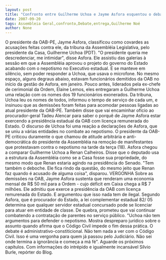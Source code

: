 ```yaml
---
layout: post
title: "Confronto entre Guilherme Uchoa e Jayme Asfora esquentou o debate na Assembléia"
date: 2007-09-20
tags: Assembleia Geral,confronto,Debate,entrega,Guilherme Noé
author: None
---
```

O presidente da OAB-PE, Jayme Asfora, classificou como covardes as acusa&ccedil;&otilde;es feitas contra ele, da tribuna da Assembl&eacute;ia Legislativa, pelo presidente da Casa, Guilherme Uchoa (PDT).
&quot;O presidente queria me descredenciar, me intimidar&quot;, disse Asfora. Ele assistiu das galerias &agrave; sess&atilde;o em que a Assembl&eacute;ia aprovou o projeto do governo do Estado acabando com o nepotismo no Executivo estadual. E se manteve em sil&ecirc;ncio, sem poder responder a Uchoa, que usava o microfone.
No mesmo espa&ccedil;o, alguns degraus abaixo, estavam funcion&aacute;rios demitidos da OAB no in&iacute;cio da gest&atilde;o de Asfora, em janeiro. Pouco antes, liderados pela ex-chefe de cerimonial da Ordem, Elaine Lemos, eles entregaram a Guilherme Uchoa uma rela&ccedil;&atilde;o com os nomes dos 19 funcion&aacute;rios exonerados.
Da tribuna, Uchoa leu os nomes de todos, informou o tempo de servi&ccedil;o de cada um, e insinuou que as demiss&otilde;es foram feitas para acomodar pessoas ligadas ao atual presidente da OAB-PE.
Tamb&eacute;m disse que vai encaminhar of&iacute;cio ao procurador-geral Tadeu Alencar para saber o porqu&ecirc; de Jayme Asfora estar exercendo a presid&ecirc;ncia estadual da OAB com licen&ccedil;a remunerada do Estado.
O discurso de Uchoa foi uma rea&ccedil;&atilde;o a declara&ccedil;&otilde;es de Asfora, que se uniu a v&aacute;rias entidades no combate ao nepotismo. O presidente da OAB-PE criticou duramente o que chamou de atitude arbitr&aacute;ria e anti-democr&aacute;tica do presidente da Assembl&eacute;ia na remo&ccedil;&atilde;o de manifestantes que protestavam contra o nepotismo na tarde da ter&ccedil;a (18).
Asfora chegou a comparar Guilherme Uchoa a Renan Calheiros. Disse que o deputado usa a estrutura da Assembl&eacute;ia como se a Casa fosse sua propriedade, do mesmo modo que Renan estaria agindo na presid&ecirc;ncia do Senado. &quot;Tem tamb&eacute;m o deboche. Ele fica rindo da quest&atilde;o, do mesmo jeito que Renan faz quando &eacute; acusado de alguma coisa&quot;, disparou.
VERGONHA
Sobre as demiss&otilde;es na OAB, Jayme Asfora sustenta que renderam uma economia mensal de R$ 50 mil para a Ordem - cujo d&eacute;ficit em Caixa chega a R$ 7 milh&otilde;es.
Ele admitiu que exerce a presid&ecirc;ncia da OAB com licen&ccedil;a remurenada do Estado. E argumentou que isso nada tem de ilegal. Segundo Asfora, que &eacute; procurador do Estado, a lei complementar estadual 82/ 05 determina que qualquer servidor estadual concursado pode se licenciar para atuar em entidade de classe.
De quebra, prometeu que vai continuar combatendo a contrata&ccedil;&atilde;o de parentes no servi&ccedil;o p&uacute;blico.
&quot;Uchoa n&atilde;o tem argumentos para defender o nepotismo. Mostra despreparo jur&iacute;dico sobre o assunto quando afirma que o C&oacute;digo Civil impede o fim dessa pr&aacute;tica. O debate &eacute; administrativo-constiticional. N&atilde;o tem nada a ver com o C&oacute;digo Civil. Isso &eacute; uma vergonha para quem j&aacute; passou pelo Judici&aacute;rio. N&atilde;o sei onde termina a ignor&acirc;ncia e come&ccedil;a a m&aacute; f&eacute;&quot;.
Aguarde os pr&oacute;ximos cap&iacute;tulos.
Com informa&ccedil;&otilde;es do intr&eacute;pido e igualmente incans&aacute;vel S&iacute;lvio Burle, rep&oacute;rter do Blog. 